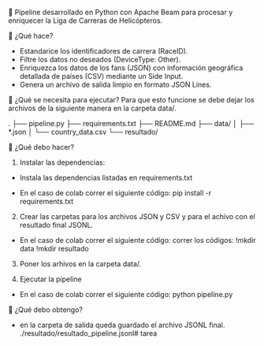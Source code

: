 🚁 Pipeline desarrollado en Python con Apache Beam para procesar y enriquecer la Liga de Carreras de Helicópteros.

🚁 ¿Qué hace?
* Estandarice los identificadores de carrera (RaceID).
* Filtre los datos no deseados (DeviceType: Other).
* Enriquezca los datos de los fans (JSON) con información geográfica detallada de países (CSV) mediante un Side Input.
* Genera un archivo de salida limpio en formato JSON Lines.


🚁 ¿Qué se necesita para ejecutar?
Para que esto funcione se debe dejar los archivos de la siguiente manera en la carpeta data/.

.
├── pipeline.py
├── requirements.txt
├── README.md
├── data/ 
│   ├── *.json 
│   └── country_data.csv
└── resultado/



🚁 ¿Qué debo hacer?
1) Instalar las dependencias:
* Instala las dependencias listadas en requirements.txt
- En el caso de colab correr el siguiente código: pip install -r requirements.txt

2) Crear las carpetas para los archivos JSON y CSV y para el achivo con el resultado final JSONL.
- En el caso de colab correr el siguiente código: correr los códigos:
!mkdir data
!mkdir resultado

3) Poner los arhivos en la carpeta data/.

4) Ejecutar la pipeline
- En el caso de colab correr el siguiente código: python pipeline.py

🚁 ¿Qué debo obtengo?
* en la carpeta de salida queda guardado el archivo JSONL final.
./resultado/resultado_pipeline.jsonl# tarea
